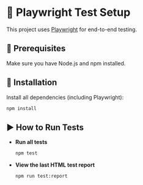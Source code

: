 # 🧪 Playwright Test Setup

This project uses [Playwright](https://playwright.dev/) for end-to-end testing.

## 📁 Prerequisites

Make sure you have Node.js and npm installed.

## 🚀 Installation

Install all dependencies (including Playwright):

```bash
npm install
```

## ▶️ How to Run Tests

- **Run all tests**
  ```bash
  npm test
  ```

- **View the last HTML test report**
  ```bash
  npm run test:report
  ```

